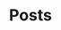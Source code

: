 ---
title: "Posts"
layout: collection
permalink: /posts/
collection: posts
entries_layout: list
show_excerpts: true
---